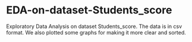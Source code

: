 # EDA-on-dataset-Students_score
Exploratory Data Analysis on dataset Students_score. The data is in csv format. We also plotted some graphs for making it more clear and sorted. 
